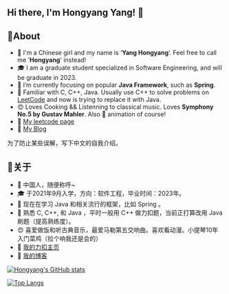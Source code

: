 ## Hi there, I'm Hongyang Yang! 👋

<!--

Here are some ideas to get you started:

- 🔭 I’m currently working on ...
- 🌱 I’m currently learning ...
- 👯 I’m looking to collaborate on ...
- 🤔 I’m looking for help with ...
- 💬 Ask me about ...
- 📫 How to reach me: ...
- 😄 Pronouns: ...
- ⚡ Fun fact: ...d
-->
## 🚀About
* 👩 I'm a Chinese girl and my name is ‘**Yang Hongyang**’. Feel free to call me '**Hongyang**' instead!
* 🎓 I am a graduate student specialized in Software Engineering, and will be graduate in 2023.
* 👀 I’m currently focusing on popular **Java Framework**, such as **Spring**.
* 🌱 Familiar with C, C++, Java. Usually use C++ to solve problems on [LeetCode](https://leetcode.com/) and now is trying to replace it with Java.
* 😍 Loves Cooking && Listenning to classical music. Loves **Symphony No.5 by Gustav Mahler**. Also 💖 animation of course!
* 📒 [My leetcode page](https://leetcode-cn.com/u/xian-yu-zhi-wang/)
* 📓 [My Blog](http://sakuraame.top/)

为了防止某些误解，写下中文的自我介绍。

## 🚀关于
* 👩 中国人，随便称呼~ 
* 🎓 于2021年9月入学，方向：软件工程，毕业时间：2023年。
* 👀 现在在学习 Java 和相关流行的框架，比如 Spring 。
* 🌱 熟悉 C, C++, 和 Java ，平时一般用 C++ 做力扣题，当前正打算改用 Java 刷题（提高熟练度）。
* 😍 喜爱做饭和听古典音乐，最爱马勒第五交响曲。喜欢看动漫。小提琴10年入门菜鸡（拉个响我还是会的）
* 📒 [我的力扣主页](https://leetcode-cn.com/u/xian-yu-zhi-wang/)
* 📓 [我的博客](https://yanghongyang.github.io/)

[![Hongyang's GitHub stats](https://github-readme-stats.vercel.app/api?username=yanghongyang&count_private=true&show_icons=true)](https://github.com/anuraghazra/github-readme-stats)

[![Top Langs](https://github-readme-stats.vercel.app/api/top-langs/?username=yanghongyang&layout=compact)](https://github.com/anuraghazra/github-readme-stats)

